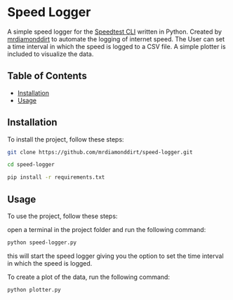 # Speed Logger

A simple speed logger for the [Speedtest CLI](https://www.speedtest.net/apps/cli) written in Python.
Created by [mrdiamonddirt](https://github.com/mrdiamonddirt/) to automate the logging of internet speed.
The User can set a time interval in which the speed is logged to a CSV file.
A simple plotter is included to visualize the data.

## Table of Contents

- [Installation](#installation)
- [Usage](#usage)

## Installation

To install the project, follow these steps:

```bash
git clone https://github.com/mrdiamonddirt/speed-logger.git

cd speed-logger

pip install -r requirements.txt
```

## Usage

To use the project, follow these steps:

open a terminal in the project folder and run the following command:

```bash
python speed-logger.py
```
this will start the speed logger giving you the option to set the time interval in which the speed is logged.

To create a plot of the data, run the following command:

```bash
python plotter.py
```
